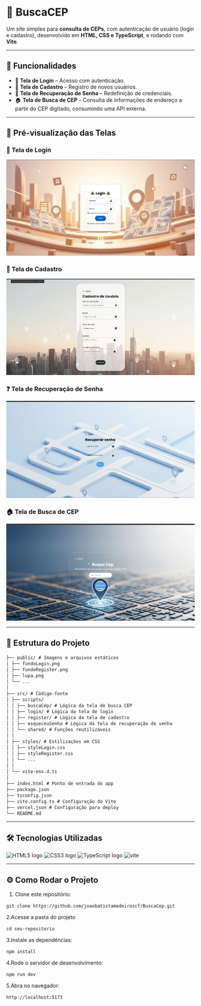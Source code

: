 # 🔎 BuscaCEP

Um site simples para **consulta de CEPs**, com autenticação de usuário (login e cadastro), desenvolvido em **HTML, CSS e TypeScript**, e rodando com **Vite**.

---

## 🚀 Funcionalidades

- 📌 **Tela de Login** – Acesso com autenticação.
- 📝 **Tela de Cadastro** – Registro de novos usuários.
- 🔑 **Tela de Recuperação de Senha** – Redefinição de credenciais.
- 🏠 **Tela de Busca de CEP** – Consulta de informações de endereço a partir do CEP digitado, consumindo uma API externa.

---
## 📸 Pré-visualização das Telas

### 🔑 Tela de Login
![Tela de Login](/public/pagelogin.png)

### 📝 Tela de Cadastro
![Tela de Cadastro](/public/pagecadastro.png)

### ❓ Tela de Recuperação de Senha
![Tela de Recuperação](/public/pageforget.png)

### 🏠 Tela de Busca de CEP
![Tela de BuscaCEP](/public/pagebuscacep.png)

---


## 📂 Estrutura do Projeto

```
├── public/ # Imagens e arquivos estáticos
│ ├── fundoLogin.png
│ ├── fundoRegister.png
│ ├── lupa.png
│ └── ...
│
├── src/ # Código-fonte
│ ├── scripts/
│ │ ├── buscaCep/ # Lógica da tela de busca CEP
│ │ ├── login/ # Lógica da tela de login
│ │ ├── register/ # Lógica da tela de cadastro
│ │ ├── esqueceuSenha # Lógica da tela de recuperação de senha
│ │ └── shared/ # Funções reutilizáveis
│ │
│ ├── styles/ # Estilizações em CSS
│ │ ├── styleLogin.css
│ │ ├── styleRegister.css
│ │ └── ...
│ │
│ └── vite-env.d.ts
│
├── index.html # Ponto de entrada do app
├── package.json
├── tsconfig.json
├── vite.config.ts # Configuração do Vite
├── vercel.json # Configuração para deploy
└── README.md

```


---

## 🛠️ Tecnologias Utilizadas


<p align="left">
  <img src="https://cdn.jsdelivr.net/gh/devicons/devicon/icons/html5/html5-original.svg" width="50" alt="HTML5 logo"/>
  <img src="https://cdn.jsdelivr.net/gh/devicons/devicon/icons/css3/css3-original.svg" width="50" alt="CSS3 logo"/>
  <img src="https://cdn.jsdelivr.net/gh/devicons/devicon/icons/typescript/typescript-original.svg" width="50" alt="TypeScript logo"/>
<img width="48" height="48" src="https://img.icons8.com/fluency/48/vite.png" alt="vite"/>
</p>



---

## ⚙️ Como Rodar o Projeto

1. Clone este repositório:

```
git clone https://github.com/joaobatistamedeiroscf/BuscaCep.git
```

2.Acesse a pasta do projeto

```
cd seu-repositorio
```

3.Instale as dependências:

```
npm install
```

4.Rode o servidor de desenvolvimento:
```
npm run dev
```
5.Abra no navegador:
```
http://localhost:5173
```





